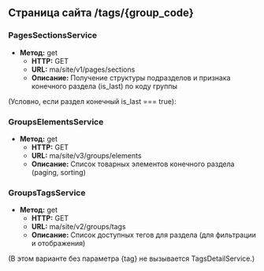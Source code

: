 ## Страница сайта /tags/{group_code}

### PagesSectionsService
- **Метод:** get
  - **HTTP:** GET
  - **URL:** ma/site/v1/pages/sections
  - **Описание:** Получение структуры подразделов и признака конечного раздела (is_last) по коду группы

(Условно, если раздел конечный is_last === true):

### GroupsElementsService
- **Метод:** get
  - **HTTP:** GET
  - **URL:** ma/site/v3/groups/elements
  - **Описание:** Список товарных элементов конечного раздела (paging, sorting)

### GroupsTagsService
- **Метод:** get
  - **HTTP:** GET
  - **URL:** ma/site/v2/groups/tags
  - **Описание:** Список доступных тегов для раздела (для фильтрации и отображения)

(В этом варианте без параметра {tag} не вызывается TagsDetailService.)

